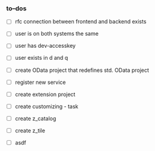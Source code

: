 
### to–dos

- [ ] rfc connection between frontend and backend exists
- [ ] user is on both systems the same
- [ ] user has dev-accesskey
- [ ] user exists in d and q
- [ ] create OData project that redefines std. OData project 
- [ ] register new service
- [ ] create extension project 

- [ ] create customizing - task
- [ ] create z_catalog
- [ ] create z_tile
- [ ] asdf
